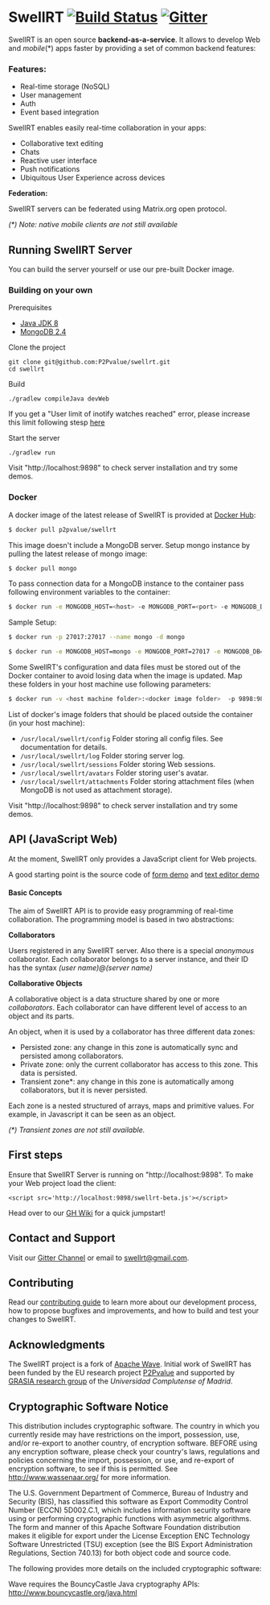 # SwellRT [![Build Status](https://travis-ci.org/P2Pvalue/swellrt.svg?branch=master)](https://travis-ci.org/P2Pvalue/swellrt) [![Gitter](https://img.shields.io/gitter/room/nwjs/nw.js.svg)](https://gitter.im/P2Pvalue/swellrt)

SwellRT is an open source **backend-as-a-service**. It allows to develop Web and _mobile_(*) apps faster by providing a set of common backend features:


### Features:

* Real-time storage (NoSQL)
* User management
* Auth
* Event based integration

SwellRT enables easily real-time collaboration in your apps:

* Collaborative text editing
* Chats
* Reactive user interface
* Push notifications
* Ubiquitous User Experience across devices


**Federation:**

SwellRT servers can be federated using Matrix.org open protocol.


_(*) Note: native mobile clients are not still available_

## Running SwellRT Server

You can build the server yourself or use our pre-built Docker image. 

### Building on your own

Prerequisites

- [Java JDK 8](http://openjdk.java.net/install/)
- [MongoDB 2.4](https://docs.mongodb.com/manual/administration/install-community/)

Clone the project

```
git clone git@github.com:P2Pvalue/swellrt.git
cd swellrt
```

Build

```
./gradlew compileJava devWeb
```

If you get a "User limit of inotify watches reached" error, please increase this limit following stesp [here](https://askubuntu.com/questions/770374/user-limit-of-inotify-watches-reached-on-ubuntu-16-04)

Start the server

```
./gradlew run
```

Visit "http://localhost:9898" to check server installation and try some demos.




### Docker

A docker image of the latest release of SwellRT is provided at [Docker Hub](https://hub.docker.com/r/p2pvalue/swellrt/):

```sh
$ docker pull p2pvalue/swellrt
```

This image doesn't include a MongoDB server. Setup mongo instance by pulling the latest release of mongo image:
```sh
$ docker pull mongo
```

To pass connection data for a MongoDB instance to the container pass following environment variables to the container:

```sh
$ docker run -e MONGODB_HOST=<host> -e MONGODB_PORT=<port> -e MONGODB_DB=<db name> -p 9898:9898 -h swellrt -d p2pvalue/swellrt
```

Sample Setup: 

```sh
$ docker run -p 27017:27017 --name mongo -d mongo

$ docker run -e MONGODB_HOST=mongo -e MONGODB_PORT=27017 -e MONGODB_DB=swellrt  -p 9898:9898 -h swellrt --name swellrt --link mongo:mongo -d p2pvalue/swellrt
```

Some SwellRT's configuration and data files must be stored out of the Docker container to avoid losing data when the image is updated. Map these folders in your host machine use following parameters:

```sh
$ docker run -v <host machine folder>:<docker image folder>  -p 9898:9898 -h swellrt -d p2pvalue/swellrt
```

List of docker's image folders that should be placed outside the container (in your host machine):

- `/usr/local/swellrt/config` Folder storing all config files. See documentation for details.
- `/usr/local/swellrt/log` Folder storing server log.
- `/usr/local/swellrt/sessions` Folder storing Web sessions.
- `/usr/local/swellrt/avatars` Folder storing user's avatar.
- `/usr/local/swellrt/attachments` Folder storing attachment files (when MongoDB is not used as attachment storage).

Visit "http://localhost:9898" to check server installation and try some demos.


## API (JavaScript Web)

At the moment, SwellRT only provides a JavaScript client for Web projects.

A good starting point is the source code of [form demo](https://github.com/P2Pvalue/swellrt/blob/master/wave/webapp/demo-form.html) and [text editor demo](https://github.com/P2Pvalue/swellrt/blob/master/wave/webapp/demo-pad.html)

#### Basic Concepts

The aim of SwellRT API is to provide easy programming of real-time collaboration. The programming model is based in two abstractions:


**Collaborators**

Users registered in any SwellRT server. Also there is a special _anonymous_ collaborator.
Each collaborator belongs to a server instance, and their ID has the syntax _(user name)@(server name)_


**Collaborative Objects**

A collaborative object is a data structure shared by one or more _collaborators_.
Each collaborator can have different level of access to an object and its parts.

An object, when it is used by a collaborator has three different data zones:

- Persisted zone: any change in this zone is automatically sync and persisted among collaborators.
- Private zone: only the current collaborator has access to this zone. This data is persisted.
- Transient zone*: any change in this zone is automatically among collaborators, but it is never persisted.

Each zone is a nested structured of arrays, maps and primitive values. For example, in Javascript it can be seen as
an object.

_(*) Transient zones are not still available._

## First steps


Ensure that SwellRT Server is running on "http://localhost:9898". To make your Web project load the client:

```
<script src='http://localhost:9898/swellrt-beta.js'></script>
```

Head over to our [GH Wiki](https://github.com/P2Pvalue/swellrt/wiki/Get-Started#basic-steps) for a quick jumpstart! 

## Contact and Support

Visit our [Gitter Channel](https://gitter.im/P2Pvalue/swellrt) or email to swellrt@gmail.com.

## Contributing

Read our [contributing guide](https://github.com/prastut/swellrt/blob/install-docs-fix/CONTRIBUTING.MD) to learn more about our development process, how to propose bugfixes and improvements, and how to build and test your changes to SwellRT.

## Acknowledgments

The SwellRT project is a fork of [Apache Wave](http://incubator.apache.org/wave/).
Initial work of SwellRT has been funded by the EU research project [P2Pvalue](http://p2pvalue.eu) and supported by [GRASIA research group](http://grasia.fdi.ucm.es/) of the *Universidad Complutense of Madrid*.


## Cryptographic Software Notice

This distribution includes cryptographic software.  The country in
which you currently reside may have restrictions on the import,
possession, use, and/or re-export to another country, of
encryption software.  BEFORE using any encryption software, please
check your country's laws, regulations and policies concerning the
import, possession, or use, and re-export of encryption software, to
see if this is permitted.  See <http://www.wassenaar.org/> for more
information.

The U.S. Government Department of Commerce, Bureau of Industry and
Security (BIS), has classified this software as Export Commodity
Control Number (ECCN) 5D002.C.1, which includes information security
software using or performing cryptographic functions with asymmetric
algorithms.  The form and manner of this Apache Software Foundation
distribution makes it eligible for export under the License Exception
ENC Technology Software Unrestricted (TSU) exception (see the BIS
Export Administration Regulations, Section 740.13) for both object
code and source code.

The following provides more details on the included cryptographic
software:

  Wave requires the BouncyCastle Java cryptography APIs:
    http://www.bouncycastle.org/java.html
